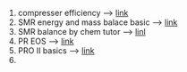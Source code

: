 
1. compresser efficiency --> [link](https://www.youtube.com/watch?v=UEM5bdHPWR4)
2. SMR energy and mass balace basic --> [link](https://www.youtube.com/watch?v=w1WhplWvp6g)
3. SMR balance by chem tutor --> [linl](https://www.youtube.com/watch?v=-iSbalzcBxg&list=PLYwxMUbCpOgo81eltm3eBT37jvrYXmnOs)
4. PR EOS --> [link](https://www.youtube.com/watch?v=BwXxWgJgzLw&list=PLYwxMUbCpOgpg6Nr5xbtlBjAmuK5l1KwP)
5. PRO II basics --> [link](https://www.youtube.com/watch?v=n-dL10KVx2I&list=PLYwxMUbCpOgpDoVzjtHAjz_x_HR1B6mVi)
6. 